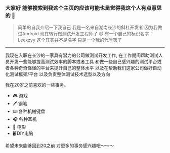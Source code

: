 ### 大家好 能够搜索到我这个主页的应该可能也是觉得我这个人有点意思的  👋
> 简单的自我介绍一下我自己 
> 我是一名来自湖南长沙的斜杠开发者 因为我做过Android 现在转行做测试开发工程师了 😄 有一个自己的标识名字：Leexzyy
> 这个其实并不是名字 只是一个我的代号罢了 
---
我现在入职在长沙的一家具有潜力的公司做测试开发工作, 在工作期间帮助测试人员开发一些能够提高测试效率的脚本或者工具
和做一些自己感兴趣的测试平台或者各种奇奇怪怪的平台来提升自己的整体水平
以及在帮助我们这家公司做好自动化测试框架/平台 以及负责整体测试技术选型以及方向

我在20岁之前喜欢的一些事务。            
 - 🎮 游戏                             
 - 🖊️ 钢笔
 - ⌨️ 各种机械键盘
 - 🎧 各种耳机
 - 🎥 电影
 - 🖥️ DIY电脑
 
 希望未来能够回到20之前 对更多的事务感兴趣吧～～～
 
<!--
**Leexzyy/Leexzyy** is a ✨ _special_ ✨ repository because its `README.md` (this file) appears on your GitHub profile.

Here are some ideas to get you started:

- 🔭 I’m currently working on ...
- 🌱 I’m currently learning ...
- 👯 I’m looking to collaborate on ...
- 🤔 I’m looking for help with ...
- 💬 Ask me about ...
- 📫 How to reach me: ...
- 😄 Pronouns: ...
- ⚡ Fun fact: ...
-->


